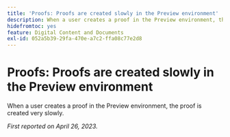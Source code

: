 ```yaml
---
title: 'Proofs: Proofs are created slowly in the Preview environment'
description: When a user creates a proof in the Preview environment, the proof is created very slowly.
hidefromtoc: yes
feature: Digital Content and Documents
exl-id: 052a5b39-29fa-470e-a7c2-ffa08c77e2d8
---
```

# Proofs: Proofs are created slowly in the Preview environment

<!--This article is by request. Article is on WF and WFP TOCs-->

When a user creates a proof in the Preview environment, the proof is created very slowly.

_First reported on April 26, 2023._
